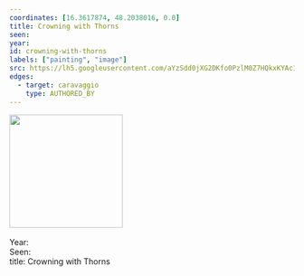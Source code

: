 ```yaml
---
coordinates: [16.3617874, 48.2038016, 0.0]
title: Crowning with Thorns
seen:
year:
id: crowning-with-thorns
labels: ["painting", "image"]
src: https://lh5.googleusercontent.com/aYzSdd0jXG2DKfo0PzlM0Z7HQkxKYAc1HH58wgxYkcXm5myydG1YDQP_-0QlJZiA3ylh7R4QZYu5YldBB7M0M3chByMPs5p7TsIVl-ZJ59YOAy_KSq65iax_nfWzeqjJOw
edges:
  - target: caravaggio
    type: AUTHORED_BY
---
```


<img src="https://lh5.googleusercontent.com/aYzSdd0jXG2DKfo0PzlM0Z7HQkxKYAc1HH58wgxYkcXm5myydG1YDQP_-0QlJZiA3ylh7R4QZYu5YldBB7M0M3chByMPs5p7TsIVl-ZJ59YOAy_KSq65iax_nfWzeqjJOw" height="200" width="auto" /><br><br>Year: <br>Seen: <br>title: Crowning with Thorns